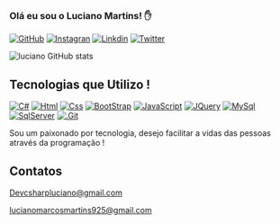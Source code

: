 ### Olá eu sou o Luciano Martins! ✋

[![GitHub](	https://img.shields.io/badge/GitHub-100000?style=for-the-badge&logo=github&logoColor=white)](https://github.com/LucianoMartinsDev)
[![Instagran](	https://img.shields.io/badge/Instagram-E4405F?style=for-the-badge&logo=instagram&logoColor=white)](https://www.instagram.com/lucianodevjs/)
[![Linkdin](https://img.shields.io/badge/LinkedIn-0077B5?style=for-the-badge&logo=linkedin&logoColor=white)](https://www.instagram.com/lucianodevjs/)
[![Twitter](https://img.shields.io/badge/Twitter-1DA1F2?style=for-the-badge&logo=twitter&logoColor=white)](https://www.instagram.com/lucianodevjs/)

![luciano GitHub stats](https://github-readme-stats.vercel.app/api?username=LucianoMartinsDev&show_icons=true&theme=dracula)


## Tecnologias que Utilizo !

[![C#](https://img.shields.io/badge/C%23-239120?style=for-the-badge&logo=c-sharp&logoColor=white)]()
[![Html](https://img.shields.io/badge/HTML5-E34F26?style=for-the-badge&logo=html5&logoColor=white)]()
[![Css](https://img.shields.io/badge/CSS3-1572B6?style=for-the-badge&logo=css3&logoColor=white)]()
[![BootStrap](https://img.shields.io/badge/Bootstrap-563D7C?style=for-the-badge&logo=bootstrap&logoColor=white)]()
[![JavaScript](https://img.shields.io/badge/JavaScript-F7DF1E?style=for-the-badge&logo=javascript&logoColor=black)]()
[![JQuery](https://img.shields.io/badge/jQuery-0769AD?style=for-the-badge&logo=jquery&logoColor=white)]()
[![MySql](https://img.shields.io/badge/MySQL-00000F?style=for-the-badge&logo=mysql&logoColor=white)]()
[![SqlServer](https://img.shields.io/badge/SQLSERVER-E34F26?style=for-the-badge&logo=microsoftsqlserver&logoColor=white)]()
[![.Git](https://img.shields.io/badge/GIT-E44C30?style=for-the-badge&logo=git&logoColor=white)]()


Sou um paixonado por tecnologia, desejo facilitar a vidas das pessoas através da programação !


## Contatos

Devcsharpluciano@gmail.com

lucianomarcosmartins925@gmail.com



